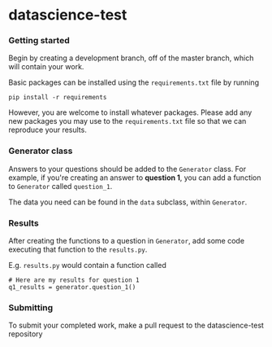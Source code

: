 # datascience-test

### Getting started

Begin by creating a development branch, off of the master branch,
which will contain your work.

Basic packages can be installed using the `requirements.txt` file by 
running

```pip install -r requirements```

However, you are welcome to install whatever packages. Please add
any new packages you may use to the `requirements.txt` file so that
we can reproduce your results.

### Generator class

Answers to your questions should be added to the `Generator` class.
For example, if you're creating an answer to **question 1**, you
can add a function to `Generator` called `question_1`.

The data you need can be found in the `data` subclass, within 
`Generator`.

### Results

After creating the functions to a question in `Generator`, add some
code executing that function to the `results.py`.

E.g. `results.py` would contain a function called

```
# Here are my results for question 1
q1_results = generator.question_1()
```

### Submitting

To submit your completed work, make a pull request to the 
datascience-test repository